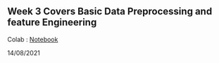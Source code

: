 ## Week 3 Covers Basic Data Preprocessing and feature Engineering

Colab : [Notebook](https://drive.google.com/file/d/1G64BjdkI0bNfAJEiJDcERRw81pZkIO5c/view?usp=sharing)

14/08/2021
